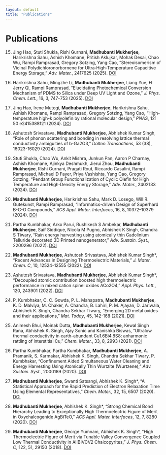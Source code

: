 ```yaml
---
layout: default
title: "Publications"
---
```


# Publications

15. Jing Hao, Stuti Shukla, Rishi Gurnani, **Madhubanti Mukherjee**, Harikrishna Sahu, Ashish Khomane, Pritish Aklujkar, Mohak Desai, Chao Wu, Rampi Ramprasad, Gregory Sotzing, Yang Cao, “Stereoisomerism of Vicinal Polydichloronorbornene for Ultra‐High‐Temperature Capacitive Energy Storage,” *Adv. Mater.*, 2417625 (2025). [DOI](https://doi.org/10.1002/adma.202417625)

14. Harikrishna Sahu, Mingzhe Li, **Madhubanti Mukherjee**, Liang Yue, H Jerry Qi, Rampi Ramprasad, “Elucidating Photochemical Conversion Mechanism of PDMS to Silica under Deep UV Light and Ozone,” *J. Phys. Chem. Lett.*, 16, 3, 747–753 (2025). [DOI](https://doi.org/10.1021/acs.jpclett.4c03477)

13. Jing Hao, Irene Mutegi, **Madhubanti Mukherjee**, Harikrishna Sahu, Ashish Khomane, Rampi Ramprasad, Gregory Sotzing, Yang Cao, “High-temperature high-k polyolefin by rational molecular design,” *PNAS*, 121 50 e2415388121 (2024). [DOI](https://doi.org/10.1073/pnas.2415388121)

12. Ashutosh Srivastava, **Madhubanti Mukherjee**, Abhishek Kumar Singh, “Role of phonon scattering and bonding in resolving lattice thermal conductivity ambiguities of b-Ga2O3,” *Dalton Transactions*, 53 (38), 16023-16029 (2024). [DOI](https://doi.org/10.1039/d4dt02033b)

11. Stuti Shukla, Chao Wu, Ankit Mishra, Junkun Pan, Aaron P Charnay, Ashish Khomane, Ajinkya Deshmukh, Jierui Zhou, **Madhubanti Mukherjee**, Rishi Gurnani, Pragati Rout, Riccardo Casalini, Rampi Ramprasad, Michael D Fayer, Priya Vashishta, Yang Cao, Gregory Sotzing, “Pendant Group Functionalization of Cyclic Olefin for High Temperature and High‐Density Energy Storage,” *Adv. Mater.*, 2402133 (2024). [DOI](https://doi.org/10.1002/adma.202402133)

10. **Madhubanti Mukherjee**, Harikrishna Sahu, Mark D. Losego, Will R. Gutekunst, Rampi Ramprasad, “Informatics-driven Design of Superhard B-C-O Compounds,” *ACS Appl. Mater. Interfaces*, 16, 8, 10372–10379 (2024). [DOI](https://pubs.acs.org/doi/10.1021/acsami.3c18105)

9. Partha Kumbhakar, Arko Parui, Rushikesh S Ambekar, **Madhubanti Mukherjee**, Saif Siddique, Nicola M Pugno, Abhishek K Singh, Chandra S Tiwary, “Rain energy harvesting using atomically thin Gadolinium Telluride decorated 3D Printed nanogenerator,” *Adv. Sustain. Syst.*, 2200296 (2022). [DOI](https://doi.org/10.1002/adsu.202200296)

8. **Madhubanti Mukherjee**, Ashutosh Srivastava, Abhishek Kumar Singh*, “Recent Advances in Designing Thermoelectric Materials,” *J. Mater. Chem. C*, 10, 12524-12555 (2022). [DOI](https://doi.org/10.1039/D2TC02448A)

7. Ashutosh Srivastava, **Madhubanti Mukherjee**, Abhishek Kumar Singh*, “Decoupled atomic contribution boosted high thermoelectric performance in mixed cation spinel oxides ACo2O4,” *Appl. Phys. Lett.*, 120, 243901 (2022). [DOI](https://doi.org/10.1063/5.0099452)

6. P. Kumbhakar, C. C. Gowda, P. L. Mahapatra, **Madhubanti Mukherjee**, K. D. Malviya, M. Chaker, A. Chandra, B. Lahiri, P. M. Ajayan, D. Jariwala, Abhishek K. Singh, Chandra Sekhar Tiwary, “Emerging 2D metal oxides and their applications,” *Mat. Today*, 45, 142-168 (2021). [DOI](https://doi.org/10.1016/j.mattod.2020.11.023)

5. Animesh Bhui, Moinak Dutta, **Madhubanti Mukherjee**, Kewal Singh Rana, Abhishek K. Singh, Ajay Sonic and Kanishka Biswas, “Ultralow thermal conductivity in earth-abundant Cu1.6Bi4.8S8: anharmonic rattling of interstitial Cu,” *Chem. Mater.*, 33, 8, 2993 (2021). [DOI](https://doi.org/10.1021/acs.chemmater.1c00659)

4. Partha Kumbhakar, Partha Kumbhakar, **Madhubanti Mukherjee**, A. Pramanik, S. Karmakar, Abhishek K. Singh, Chandra Sekhar Tiwary, P. Kumbhakar, “Confinement Aided Simultaneous Water Cleaning and Energy Harvesting Using Atomically Thin Wurtzite (Wurtzene),” *Adv. Sustain. Syst.*, 2000189 (2020). [DOI](https://doi.org/10.1002/adsu.202000189)

3. **Madhubanti Mukherjee**, Swanti Satsangi, Abhishek K. Singh*, “A Statistical Approach for the Rapid Prediction of Electron Relaxation Time Using Elemental Representatives,” *Chem. Mater.*, 32, 15, 6507 (2020). [DOI](https://doi.org/10.1021/acs.chemmater.0c01778)

2. **Madhubanti Mukherjee**, Abhishek K. Singh*, “Strong Chemical Bond Hierarchy Leading to Exceptionally High Thermoelectric Figure of Merit in Oxychalcogenide AgBiTeO,” *ACS Appl. Mater. Interfaces*, 12, 7, 8280 (2020). [DOI](https://doi.org/10.1021/acsami.9b21358)

1. **Madhubanti Mukherjee**, George Yumnam, Abhishek K. Singh*, “High Thermoelectric Figure of Merit via Tunable Valley Convergence Coupled Low Thermal Conductivity in AIIBIVCV2 Chalcopyrites,” *J. Phys. Chem. C*, 122, 51, 29150 (2018). [DOI](https://doi.org/10.1021/acs.jpcc.8b10564)
